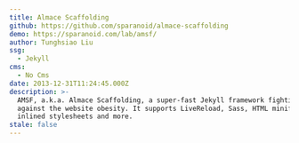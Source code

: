 ```yaml
---
title: Almace Scaffolding
github: https://github.com/sparanoid/almace-scaffolding
demo: https://sparanoid.com/lab/amsf/
author: Tunghsiao Liu
ssg:
  - Jekyll
cms:
  - No Cms
date: 2013-12-31T11:24:45.000Z
description: >-
  AMSF, a.k.a. Almace Scaffolding, a super-fast Jekyll framework fighting
  against the website obesity. It supports LiveReload, Sass, HTML minification,
  inlined stylesheets and more.
stale: false
---
```


